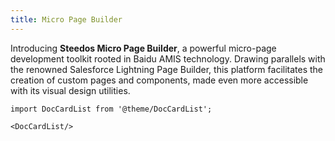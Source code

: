 ```yaml
---
title: Micro Page Builder
---
```


Introducing **Steedos Micro Page Builder**, a powerful micro-page development toolkit rooted in Baidu AMIS technology. Drawing parallels with the renowned Salesforce Lightning Page Builder, this platform facilitates the creation of custom pages and components, made even more accessible with its visual design utilities.


```mdx-code-block
import DocCardList from '@theme/DocCardList';

<DocCardList/>
```